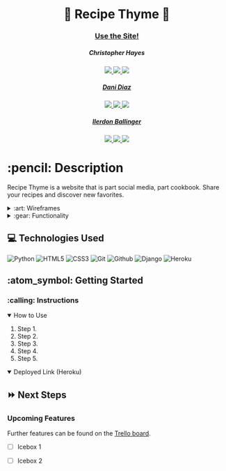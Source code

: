<div align="center">
   <h1>🍳 Recipe Thyme 🍳</h1>
   <h3><a href="">Use the Site!</a></h3>
    
   <h5>Christopher Hayes</h5>                             
      <a href="https://github.com/devoperations2" target="_blank">
      <img src="https://img.shields.io/badge/-Github:%20github.com/devoperations2-darkgreen?style=flat&logo=medium"/>
   </a>
   <a href="https://www.linkedin.com/in/christopher-hayes-59057b164/" target="_blank">
      <img src="https://img.shields.io/badge/-LinkedIn:%20linkedin.com/in/christopher&#8211;hayes&#8211;59057b164-blue?style=flat&``logo=Linkedin&logoColor=white">
   </a> 
   <a href="mailto:chrishayes0130@gmail.com" target="_blank">
      <img src="https://img.shields.io/badge/-GMail:%20chrishayes0130@gmail.com-c14438?style=flat&logo=Gmail&``logoColor=white">

   <h5>Dani Diaz</h5>                             
      <a href="https://github.com/dani-diaz" target="_blank">
      <img src="https://img.shields.io/badge/-Github:%20github.com/danidiaz-darkgreen?style=flat&logo=medium"/>
   </a>
   <a href="https://www.linkedin.com/in/danidiaz8/" target="_blank">
      <img src="https://img.shields.io/badge/-LinkedIn:%20linkedin.com/in/danidiaz8-blue?style=flat&``logo=Linkedin&logoColor=white">
   </a> 
   <a href="mailto:daniela.diaz0808@gmail.com" target="_blank">
      <img src="https://img.shields.io/badge/-GMail:%20daniela.diaz0808@gmail.com-c14438?style=flat&logo=Gmail&``logoColor=white">

   <h5>Ilerdon Ballinger</h5>                             
      <a href="https://github.com/iballinger/" target="_blank">
      <img src="https://img.shields.io/badge/-Github:%20github.com/iballinger-darkgreen?style=flat&logo=medium"/>
   </a>
   <a href="https://www.linkedin.com/in/ilerdon-ballinger/" target="_blank">
      <img src="https://img.shields.io/badge/-LinkedIn:%20linkedin.com/in/ilerdon&#8211;ballinger-blue?style=flat&``logo=Linkedin&logoColor=white">
   </a> 
   <a href="mailto:ilerdonballinger@gmail.com" target="_blank">
      <img src="https://img.shields.io/badge/-GMail:%20ilerdonballinger@gmail.com-c14438?style=flat&logo=Gmail&``logoColor=white">
   </a>
</div>

<h1>:pencil: Description</h1>
<p>Recipe Thyme is a website that is part social media, part cookbook. Share your recipes and discover new favorites.</p>

<details>
<summary> :art: Wireframes</summary>

| Description | Screenshot |
|------------ | ------------|
| <h3 align="center">Entity Resource Diagram</h3> | <img src="https://i.imgur.com/gUjzXMu.png" width="700"/> |
| <h3 align="center">Home Page</h3> | <img src="https://i.imgur.com/nmVwIve.png" width="700"/> |
| <h3 align="center">Sign Up</h3> | <img src="https://i.imgur.com/gxR81ei.png" width="700"/> |
| <h3 align="center">All Recipes</h3> | <img src="https://i.imgur.com/TiXxMQ6.png" width="700"/> |
| <h3 align="center">Add Recipe</h3> | <img src="https://i.imgur.com/6C0r9jV.png" width="700"/> |
| <h3 align="center">Recipe Detail</h3> | <img src="https://i.imgur.com/9zXIi5v.png" width="700"/> |
   | <h3 align="center">Navbar Detail</h3> | <img src="https://i.imgur.com/inxvEgV.png" width="700"/> |
</details>

<details>
<summary> :gear: Functionality</summary>

| Description | Screenshot |
|------------ | ------------|
| <h3 align="center">Landing Page</h3> | <img src="" width="700"/> |
| <h3 align="center">Recipe Index</h3> | <img src="" width="700"/> |
| <h3 align="center">Recipe Page</h3> | <img src="" width="700"/> |
| <h3 align="center">Ingredient Page</h3> | <img src="" width="700"/> |
</details>

## :computer: Technologies Used

![Python](https://img.shields.io/badge/-Python-333?style=flat&logo=python) 
![HTML5](https://img.shields.io/badge/-HTML5-333?style=flat&logo=html5)
![CSS3](https://img.shields.io/badge/-CSS-333?style=flat&logo=css3)
![Git](https://img.shields.io/badge/-Git-333?style=flat&logo=git)
![Github](https://img.shields.io/badge/-GitHub-333?style=flat&logo=github)
![Django](https://img.shields.io/badge/-Django-333?style=flat&logo=django)
![Heroku](https://img.shields.io/badge/-Heroku-333?style=flat&logo=heroku)


<h2> :atom_symbol: Getting Started </h2>

<h3> :calling: Instructions </h3>
<details open>
<summary>How to Use</summary>
<ol>
<li>Step 1.</li>
<li>Step 2.</li>
<li>Step 3.</li>
<li>Step 4.</li>
<li>Step 5.</li>
</ol>
</details>

<details open>   
<summary>Deployed Link (Heroku)</summary>
<p><a href=""></a></p>
</details>

## :fast_forward: Next Steps   

### Upcoming Features

Further features can be found on the <a href="https://trello.com/b/AN0V72I8/recipe-thyme" target="_blank">Trello board</a>.

- [ ] Icebox 1
- [ ] Icebox 2
  
